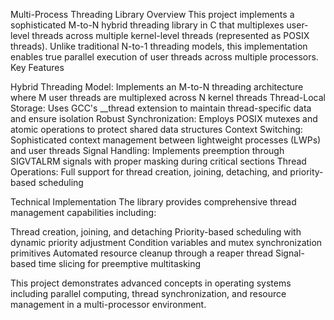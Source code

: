 Multi-Process Threading Library
Overview
This project implements a sophisticated M-to-N hybrid threading library in C that multiplexes user-level threads across multiple kernel-level threads (represented as POSIX threads). Unlike traditional N-to-1 threading models, this implementation enables true parallel execution of user threads across multiple processors.
Key Features

Hybrid Threading Model: Implements an M-to-N threading architecture where M user threads are multiplexed across N kernel threads
Thread-Local Storage: Uses GCC's __thread extension to maintain thread-specific data and ensure isolation
Robust Synchronization: Employs POSIX mutexes and atomic operations to protect shared data structures
Context Switching: Sophisticated context management between lightweight processes (LWPs) and user threads
Signal Handling: Implements preemption through SIGVTALRM signals with proper masking during critical sections
Thread Operations: Full support for thread creation, joining, detaching, and priority-based scheduling

Technical Implementation
The library provides comprehensive thread management capabilities including:

Thread creation, joining, and detaching
Priority-based scheduling with dynamic priority adjustment
Condition variables and mutex synchronization primitives
Automated resource cleanup through a reaper thread
Signal-based time slicing for preemptive multitasking

This project demonstrates advanced concepts in operating systems including parallel computing, thread synchronization, and resource management in a multi-processor environment.
